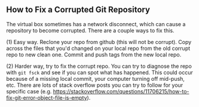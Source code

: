 ## How to Fix a Corrupted Git Repository
The virtual box sometimes has a network disconnect, which can cause a repository to become corrupted. There are a couple ways to fix this.

(1) Easy way. Reclone your repo from github (this will not be corrupt). Copy across the files that you'd changed on your local repo from the old corrupt repo to new clean one. Commit and push tags from the new local repo.

(2) Harder way, try to fix the corrupt repo. You can try to diagnose the repo with `git fsck` and see if you can spot what has happened. This could occur because of a missing local commit, your computer turning off mid-push, etc. There are lots of stack overflow posts you can try to follow for your specific case (e.g. https://stackoverflow.com/questions/11706215/how-to-fix-git-error-object-file-is-empty).